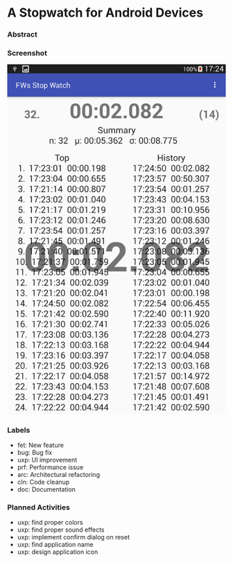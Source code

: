 # A Stopwatch for Android Devices

### Abstract


### Screenshot
![Screenshot](Screenshot.png "FWs Android Stopwatch")

### Labels
 * fet: New feature
 * bug: Bug fix
 * uxp: UI improvement
 * prf: Performance issue
 * arc: Architectural refactoring
 * cln: Code cleanup
 * doc: Documentation

### Planned Activities
 * uxp: find proper colors
 * uxp: find proper sound effects
 * uxp: implement confirm dialog on reset
 * uxp: find application name
 * uxp: design application icon
